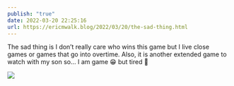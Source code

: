 ```yaml
---
publish: "true"
date: 2022-03-20 22:25:16
url: https://ericmwalk.blog/2022/03/20/the-sad-thing.html
---
```


The sad thing is I don’t really care who wins this game but I live close games or games that go into overtime. Also, it is another extended game to watch with my son so… I am game 😁 but tired 🥱


![](https://ericmwalk.blog/uploads/2022/96114c534e.jpg)
